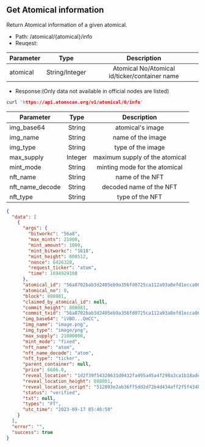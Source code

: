 ## Get Atomical information

Return Atomical information of a given atomical.

- Path: /atomical/{atomical}/info
- Reuqest:

| Parameter |      Type      |                  Description                  |
| --------- | :------------: | :-------------------------------------------: |
| atomical  | String/Integer | Atomical No/Atomical id/ticker/container name |

- Response:(Only data not available in official nodes are listed)

```c
curl 'https://api.atomscan.org/v1/atomical/0/info'
```

| Parameter       |  Type   |          Description           |
| --------------- | :-----: | :----------------------------: |
| img_base64      | String  |        atomical's image        |
| img_name        | String  |       name of the image        |
| img_type        | String  |       type of the image        |
| max_supply      | Integer | maximum supply of the atomical |
| mint_mode       | String  | minting mode for the atomical  |
| nft_name        | String  |        name of the NFT         |
| nft_name_decode | String  |    decoded name of the NFT     |
| nft_type        | String  |        type of the NFT         |

```json
{
  "data": [
    {
      "args": {
        "bitworkc": "56a8",
        "max_mints": 21000,
        "mint_amount": 1000,
        "mint_bitworkc": "1618",
        "mint_height": 808512,
        "nonce": 6426328,
        "request_ticker": "atom",
        "time": 1694929108
      },
      "atomical_id": "56a8702bab3d2405eb9a356fd0725ca112a93a8efd1ecca06c6085e7278f0341i0",
      "atomical_no": 0,
      "block": 808081,
      "claimed_by_atomical_id": null,
      "commit_height": 808081,
      "commit_txid": "56a8702bab3d2405eb9a356fd0725ca112a93a8efd1ecca06c6085e7278f0341",
      "img_base64": "iVBO...QmCC",
      "img_name": "image.png",
      "img_type": "image/png",
      "max_supply": 21000000,
      "mint_mode": "fixed",
      "nft_name": "atom",
      "nft_name_decode": "atom",
      "nft_type": "ticker",
      "parent_container": null,
      "price": 6606.0,
      "reveal_location": "1d2f39f54320631d0432fa495a45a4f298a2ca1b18adef8e4356e327d003a694i0",
      "reveal_location_height": 808081,
      "reveal_location_script": "512093e2ab36ff5dd2d72b4d434aff2f5f434b0c4697ac5ba1b16aa9b774e3b5d86c",
      "status": "verified",
      "txt": null,
      "types": "FT",
      "utc_time": "2023-09-17 05:46:50"
    }
  ],
  "error": "",
  "success": true
}
```
